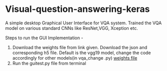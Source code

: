 # Visual-question-answering-keras
A simple desktop Graphical User Interface for VQA system. Trained the VQA model on various standard CNNs like ResNet,VGG, Xception etc.

Steps to run the GUI Implementation - 
1) Download the weights file from link given. Download the json and corresponding h5 file. Default is the vgg19 model, change the code accordingly for other models(in vqa_change .py)
[weights file](https://drive.google.com/open?id=10Y-Lhv8zObkVosJsVHU2xKLZvnQPL_n2)
2) Run the guitest.py file from terminal
